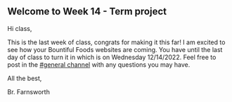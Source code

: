 ## Welcome to Week 14 - Term project

Hi class,

This is the last week of class, congrats for making it this far! I am excited to see how your Bountiful Foods websites are coming.  You have until the last day of class to turn it in which is on Wednesday 12/14/2022.  Feel free to post in the [#general channel](https://teams.microsoft.com/l/channel/19%3aua2MjMmHxQl3Iz5mvloIHMl3n_a8HzFzD3YN2S15aZU1%40thread.tacv2/General?groupId=4365ea51-7d14-4717-93dc-f10f32a7782e&tenantId=e6ac1d1f-d695-4ef1-91d4-94cddef8be11) with any questions you may have.

All the best,

 Br. Farnsworth